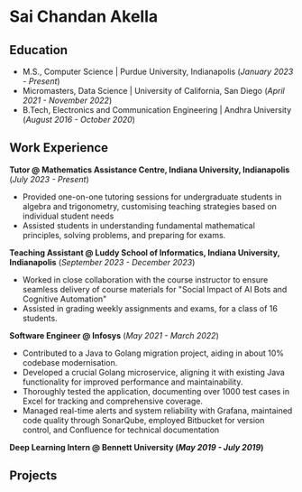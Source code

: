 # Sai Chandan Akella

## Education
- M.S., Computer Science	| Purdue University, Indianapolis (_January 2023 - Present_)
- Micromasters, Data Science  | University of California, San Diego (_April 2021 - November 2022_) 			        		
- B.Tech, Electronics and Communication Engineering | Andhra University (_August 2016 - October 2020_)

## Work Experience

**Tutor @ Mathematics Assistance Centre, Indiana University, Indianapolis** (_July 2023 - Present_)
- Provided one-on-one tutoring sessions for undergraduate students in algebra and trigonometry, customising teaching strategies based on individual student needs
- Assisted students in understanding fundamental mathematical principles, solving problems, and preparing for exams.

**Teaching Assistant @ Luddy School of Informatics, Indiana University, Indianapolis** (_September 2023 - December 2023_)
- Worked in close collaboration with the course instructor to ensure seamless delivery of course materials for "Social Impact of AI Bots and Cognitive Automation"
- Assisted in grading weekly assignments and exams, for a class of 16 students.

**Software Engineer @ Infosys** (_May 2021 - March 2022_)
- Contributed to a Java to Golang migration project, aiding in about 10% codebase modernisation.
- Developed a crucial Golang microservice, aligning it with existing Java functionality for improved performance and maintainability.
- Thoroughly tested the application, documenting over 1000 test cases in Excel for tracking and comprehensive coverage.
- Managed real-time alerts and system reliability with Grafana, maintained code quality through SonarQube, employed Bitbucket for version control, and Confluence for technical documentation

**Deep Learning Intern @ Bennett University (_May 2019 - July 2019_)**


## Projects
